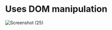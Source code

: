 # Uses DOM manipulation
![Screenshot (25)](https://user-images.githubusercontent.com/107710864/205126511-51002788-6438-40a7-b95a-406c45a199ff.png)
